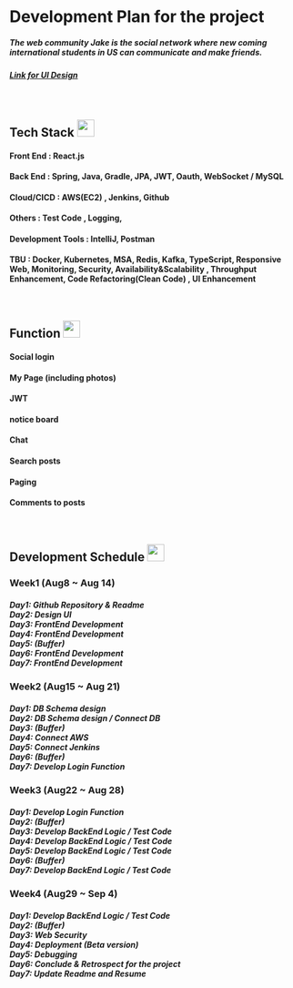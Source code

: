 


<h1>Development Plan for the project</h1>

<h5> The web community Jake is the social network where new coming international students in US can communicate and make friends. </h5>
<h5> <a href="https://docs.google.com/presentation/d/1W-uI_vz5otAeODGWVnWvOWjPOzSUmfWrtPH4PyE0DuQ/edit?usp=sharing">Link for UI Design</a> </h5>
<br>


<h2>Tech Stack   
<img src="https://cdn.jsdelivr.net/gh/devicons/devicon@latest/icons/java/java-original.svg" width=30 height=30/>
</h2>



          

          

<h4>Front End : React.js </h4> 
<h4>Back End : Spring, Java, Gradle, JPA, JWT, Oauth, WebSocket / MySQL  </h4>
<h4>Cloud/CICD : AWS(EC2) , Jenkins, Github </h4>
<h4>Others : Test Code , Logging, </h4>
<h4>Development Tools : IntelliJ, Postman</h4>
<h4>TBU : Docker, Kubernetes, MSA, Redis, Kafka, TypeScript, Responsive Web, Monitoring, Security, Availability&Scalability , Throughput Enhancement, Code Refactoring(Clean Code) , UI Enhancement </h4>

<br>

<h2> Function  
<img src="https://cdn.jsdelivr.net/gh/devicons/devicon@latest/icons/webpack/webpack-original.svg" width=30 height=30 />
          
</h2>


<h4>Social login</h4> 
<h4>My Page (including photos)</h4> 
<h4>JWT</h4> 
<h4>notice board</h4> 
<h4>Chat </h4> 
<h4>Search posts</h4> 
<h4>Paging</h4> 
<h4>Comments to posts</h4>


<br>

<h2>Development Schedule

<img src="https://cdn.jsdelivr.net/gh/devicons/devicon@latest/icons/apachespark/apachespark-original.svg" width=30 height=30 />
          
</h2>
<h3>Week1 (Aug8 ~ Aug 14)</h3>
<h5>
Day1: Github Repository & Readme 
<br>
Day2: Design UI
<br>
Day3: FrontEnd Development
<br>
Day4: FrontEnd Development
<br>
Day5: (Buffer)
<br>
Day6: FrontEnd Development
<br>
Day7: FrontEnd Development
</h5>

<h3>Week2 (Aug15 ~ Aug 21) </h3>
<h5>
Day1: DB Schema design 
<br>
Day2: DB Schema design / Connect DB
<br>
Day3: (Buffer)
<br>
Day4: Connect AWS 
<br>
Day5: Connect Jenkins 
<br>
Day6: (Buffer)
<br>
Day7: Develop Login Function 
</h5>


<h3>Week3 (Aug22 ~ Aug 28)</h3>
<h5>
Day1: Develop Login Function
<br>
Day2: (Buffer)
<br>
Day3: Develop BackEnd Logic / Test Code 
<br>
Day4: Develop BackEnd Logic / Test Code 
<br>
Day5: Develop BackEnd Logic / Test Code 
<br>
Day6: (Buffer)
<br>
Day7: Develop BackEnd Logic / Test Code 
</h5>

<h3>Week4 (Aug29 ~ Sep 4) </h3>
<h5>
Day1: Develop BackEnd Logic / Test Code 
<br>
Day2: (Buffer)
<br>
Day3: Web Security 
<br>
Day4: Deployment (Beta version)
<br>
Day5: Debugging
<br>
Day6: Conclude & Retrospect for the project 
<br>
Day7: Update Readme and Resume
</h5>

